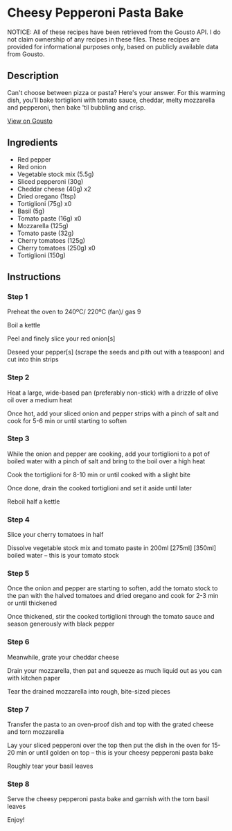 # Cheesy Pepperoni Pasta Bake

NOTICE: All of these recipes have been retrieved from the Gousto API. I do not claim ownership of any recipes in these files. These recipes are provided for informational purposes only, based on publicly available data from Gousto.

## Description

Can't choose between pizza or pasta? Here's your answer. For this warming dish, you'll bake tortiglioni with tomato sauce, cheddar, melty mozzarella and pepperoni, then bake 'til bubbling and crisp. 

[View on Gousto](https://www.gousto.co.uk/recipes/cookbook/cheesy-pepperoni-pasta-bake)

## Ingredients

- Red pepper
- Red onion
- Vegetable stock mix (5.5g)
- Sliced pepperoni (30g)
- Cheddar cheese (40g) x2
- Dried oregano (1tsp)
- Tortiglioni (75g) x0
- Basil (5g)
- Tomato paste (16g) x0
- Mozzarella (125g)
- Tomato paste (32g)
- Cherry tomatoes (125g)
- Cherry tomatoes (250g) x0
- Tortiglioni (150g)

## Instructions


### Step 1

Preheat the oven to 240ºC/ 220ºC (fan)/ gas 9

Boil a kettle

Peel and finely slice your red onion[s]

Deseed your pepper[s] (scrape the seeds and pith out with a teaspoon) and cut into thin strips


### Step 2

Heat a large, wide-based pan (preferably non-stick) with a drizzle of olive oil over a medium heat

Once hot, add your sliced onion and pepper strips with a pinch of salt and cook for 5-6 min or until starting to soften


### Step 3

While the onion and pepper are cooking, add your tortiglioni to a pot of boiled water with a pinch of salt and bring to the boil over a high heat

Cook the tortiglioni for 8-10 min or until cooked with a slight bite

Once done, drain the cooked tortiglioni and set it aside until later

Reboil half a kettle


### Step 4

Slice your cherry tomatoes in half

Dissolve vegetable stock mix and tomato paste in 200ml<span class="text-purple"> [275ml]</span> <span class="text-danger">[350ml]</span> boiled water – this is your tomato stock


### Step 5

Once the onion and pepper are starting to soften, add the tomato stock to the pan with the halved tomatoes and dried oregano and cook for 2-3 min or until thickened

Once thickened, stir the cooked tortiglioni through the tomato sauce and season generously with black pepper


### Step 6

Meanwhile, grate your cheddar cheese

Drain your mozzarella, then pat and squeeze as much liquid out as you can with kitchen paper

Tear the drained mozzarella into rough, bite-sized pieces


### Step 7

Transfer the pasta to an oven-proof dish and top with the grated cheese and torn mozzarella

Lay your sliced pepperoni over the top then put the dish in the oven for 15-20 min or until golden on top – this is your cheesy pepperoni pasta bake

Roughly tear your basil leaves

### Step 8

Serve the cheesy pepperoni pasta bake and garnish with the torn basil leaves

Enjoy!

